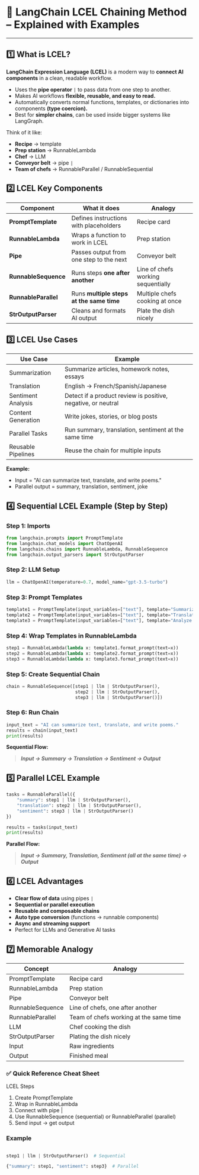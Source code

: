 # 🚀 LangChain LCEL Chaining Method – Explained with Examples

---

## 1️⃣ What is LCEL?

**LangChain Expression Language (LCEL)** is a modern way to **connect AI components** in a clean, readable workflow.

 - Uses the **pipe operator** `|` to pass data from one step to another.
 - Makes AI workflows **flexible, reusable, and easy to read.**
 - Automatically converts normal functions, templates, or dictionaries into components **(type coercion).**
 - Best for **simpler chains**, can be used inside bigger systems like LangGraph.

Think of it like:
- **Recipe** → template
- **Prep station** → RunnableLambda
- **Chef** → LLM
- **Conveyor belt** → pipe `|`
- **Team of chefs** → RunnableParallel / RunnableSequential

## 2️⃣ LCEL Key Components

| Component            | What it does                             | Analogy                                                |
| -------------------- | ---------------------------------------- | ------------------------------------------------------ |
| **PromptTemplate**   | Defines instructions with placeholders   | Recipe card                                            |
| **RunnableLambda**   | Wraps a function to work in LCEL         | Prep station                                           |
| **Pipe**             | Passes output from one step to the next  |  Conveyor belt                                         |
| **RunnableSequence** | Runs steps **one after another**         | Line of chefs working sequentially                     |
| **RunnableParallel** | Runs **multiple steps at the same time** | Multiple chefs cooking at once                         |
| **StrOutputParser**  | Cleans and formats AI output             | Plate the dish nicely                                  |

## 3️⃣ LCEL Use Cases

| Use Case           | Example                                                      |
| ------------------ | ------------------------------------------------------------ |
| Summarization      | Summarize articles, homework notes, essays                   |
| Translation        | English → French/Spanish/Japanese                            |
| Sentiment Analysis | Detect if a product review is positive, negative, or neutral |
| Content Generation | Write jokes, stories, or blog posts                          |
| Parallel Tasks     | Run summary, translation, sentiment at the same time         |
| Reusable Pipelines | Reuse the chain for multiple inputs                          |


**Example:**
- Input = "AI can summarize text, translate, and write poems."
- Parallel output = summary, translation, sentiment, joke

## 4️⃣ Sequential LCEL Example (Step by Step)

### Step 1: Imports
```python
from langchain.prompts import PromptTemplate
from langchain.chat_models import ChatOpenAI
from langchain.chains import RunnableLambda, RunnableSequence
from langchain.output_parsers import StrOutputParser
```

### Step 2: LLM Setup
```python
llm = ChatOpenAI(temperature=0.7, model_name="gpt-3.5-turbo")

```

### Step 3: Prompt Templates
```python
template1 = PromptTemplate(input_variables=["text"], template="Summarize this: {text}")
template2 = PromptTemplate(input_variables=["text"], template="Translate this into French: {text}")
template3 = PromptTemplate(input_variables=["text"], template="Analyze sentiment: {text}")

```

### Step 4: Wrap Templates in RunnableLambda
```python
step1 = RunnableLambda(lambda x: template1.format_prompt(text=x))
step2 = RunnableLambda(lambda x: template2.format_prompt(text=x))
step3 = RunnableLambda(lambda x: template3.format_prompt(text=x))

```

### Step 5: Create Sequential Chain
```python
chain = RunnableSequence([step1 | llm | StrOutputParser(),
                          step2 | llm | StrOutputParser(),
                          step3 | llm | StrOutputParser()])

```

### Step 6: Run Chain

```python
input_text = "AI can summarize text, translate, and write poems."
results = chain(input_text)
print(results)

```

**Sequential Flow:**
> ***Input → Summary → Translation → Sentiment → Output***

## 5️⃣ Parallel LCEL Example

```python
tasks = RunnableParallel({
    "summary": step1 | llm | StrOutputParser(),
    "translation": step2 | llm | StrOutputParser(),
    "sentiment": step3 | llm | StrOutputParser()
})

results = tasks(input_text)
print(results)

```
**Parallel Flow:**
> ***Input → Summary, Translation, Sentiment (all at the same time) → Output***

## 6️⃣ LCEL Advantages

- **Clear flow of data** using pipes `|`
- **Sequential or parallel execution**
- **Reusable and composable chains**
- **Auto type conversion** (functions → runnable components)
- **Async and streaming support**
- Perfect for LLMs and Generative AI tasks

## 7️⃣ Memorable Analogy

|     Concept      |               Analogy                  |              
| ---------------- | -------------------------------------- | 
| PromptTemplate   | Recipe card                            | 
| RunnableLambda   | Prep station                           | 
| Pipe             | Conveyor belt                          | 
| RunnableSequence | Line of chefs, one after another       | 
| RunnableParallel | Team of chefs working at the same time | 
| LLM              | Chef cooking the dish                  | 
| StrOutputParser  | Plating the dish nicely                | 
| Input            | Raw ingredients                        | 
| Output           | Finished meal                          | 


### ✅ Quick Reference Cheat Sheet

LCEL Steps

1. Create PromptTemplate
2. Wrap in RunnableLambda
3. Connect with pipe |
4. Use RunnableSequence (sequential) or RunnableParallel (parallel)
5. Send input → get output

### Example
```python

step1 | llm | StrOutputParser()  # Sequential

{"summary": step1, "sentiment": step3}  # Parallel

```

